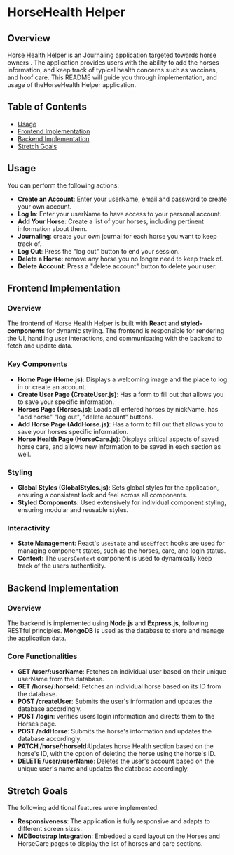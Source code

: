 # HorseHealth Helper

## Overview

Horse Health Helper is an Journaling application targeted towards horse owners . The application provides users with the ability to add the horses information, and keep track of typical health concerns such as vaccines, and hoof care. This README will guide you through implementation, and usage of theHorseHealth Helper application.

## Table of Contents

- [Usage](#usage)
- [Frontend Implementation](#frontend-implementation)
- [Backend Implementation](#backend-implementation)
- [Stretch Goals](#stretch-goals)

## Usage

You can perform the following actions:

- **Create an Account**: Enter your userName, email and password to create your own account.
- **Log In**: Enter your userName to have access to your personal account.
- **Add Your Horse**: Create a list of your horses, including pertinent information about them.
- **Journaling**: create your own journal for each horse you want to keep track of.
- **Log Out**: Press the "log out" button to end your session.
- **Delete a Horse**: remove any horse you no longer need to keep track of.
- **Delete Account**: Press a "delete account" button to delete your user.

## Frontend Implementation

### Overview

The frontend of Horse Health Helper is built with **React** and **styled-components** for dynamic styling. The frontend is responsible for rendering the UI, handling user interactions, and communicating with the backend to fetch and update data.

### Key Components

- **Home Page (Home.js)**: Displays a welcoming image and the place to log in or create an account.
- **Create User Page (CreateUser.js)**: Has a form to fill out that allows you to save your specific information.
- **Horses Page (Horses.js)**: Loads all entered horses by nickName, has "add horse" "log out", "delete acount" buttons.
- **Add Horse Page (AddHorse.js)**: Has a form to fill out that allows you to save your horses specific information.
- **Horse Health Page (HorseCare.js)**: Displays critical aspects of saved horse care, and allows new information to be saved in each section as well.

### Styling

- **Global Styles (GlobalStyles.js)**: Sets global styles for the application, ensuring a consistent look and feel across all components.
- **Styled Components**: Used extensively for individual component styling, ensuring modular and reusable styles.

### Interactivity

- **State Management**: React's `useState` and `useEffect` hooks are used for managing component states, such as the horses, care, and logIn status.
- **Context**: The `usersContext` component is used to dynamically keep track of the users authenticity.

## Backend Implementation

### Overview

The backend is implemented using **Node.js** and **Express.js**, following RESTful principles. **MongoDB** is used as the database to store and manage the application data.

### Core Functionalities

- **GET /user/:userName**: Fetches an individual user based on their unique userName from the database.
- **GET /horse/:horseId**: Fetches an individual horse based on its ID from the database.
- **POST /createUser**: Submits the user's information and updates the database accordingly.
- **POST /login**: verifies users login information and directs them to the Horses page.
- **POST /addHorse**: Submits the horse's information and updates the database accordingly.
- **PATCH /horse/:horseId**:Updates horse Health section based on the horse's ID, with the option of deleting the horse using the horse's ID.
- **DELETE /user/:userName**: Deletes the user's account based on the unique user's name and updates the database accordingly.

## Stretch Goals

The following additional features were implemented:

- **Responsiveness**: The application is fully responsive and adapts to different screen sizes.
- **MDBootstrap Integration**: Embedded a card layout on the Horses and HorseCare pages to display the list of horses and care sections.
